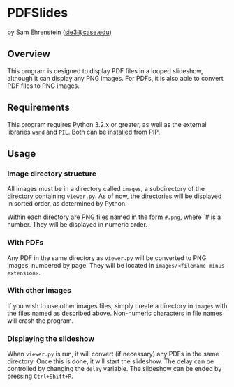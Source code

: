 # PDFSlides
by Sam Ehrenstein (sie3@case.edu)

## Overview
This program is designed to display PDF files in a looped slideshow, although it can display
any PNG images. For PDFs, it is also able to convert PDF files to PNG images.

## Requirements
This program requires Python 3.2.x or greater, as well as the external libraries `wand` and `PIL`. Both can
be installed from PIP.

## Usage
### Image directory structure
All images must be in a directory called `images`, a subdirectory of the directory containing
`viewer.py`. As of now, the directories will be displayed in sorted order, as determined by
Python.

Within each directory are PNG files named in the form `#.png`, where `# is a number. They will be
displayed in numeric order.

### With PDFs
Any PDF in the same directory as `viewer.py` will be converted to PNG images, numbered by page. They
will be located in `images/<filename minus extension>`.

### With other images
If you wish to use other images files, simply create a directory in `images` with the files named
as described above. Non-numeric characters in file names will crash the program.

### Displaying the slideshow
When `viewer.py` is run, it will convert (if necessary) any PDFs in the same directory.
Once this is done, it will start the slideshow. The delay can be controlled by changing the `delay`
variable. The slideshow can be ended by pressing `Ctrl+Shift+R`.